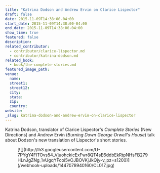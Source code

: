 ```yaml
---
title: "Katrina Dodson and Andrew Ervin on Clarice Lispector"
draft: false
date: 2015-11-09T14:38:00-04:00
start_date: 2015-11-09T14:38:00-04:00
end_date: 2015-11-09T14:38:00-04:00
show_time: true
featured: false
description:
related_contributor:
  - contributor/clarice-lispector.md
  - contributor/katrina-dodson.md
related_book:
  - book/the-complete-stories.md
featured_image_path:
venue:
  name:
  street1:
  street12:
  city:
  state:
  zip:
  country:
website:
_slug: katrina-dodson-and-andrew-ervin-on-clarice-lispector
---
```


Katrina Dodson, translator of Clarice Lispector's _Complete Stories_ (New Directions) and Andrew Ervin (_Burning Down George Orwell's House_) talk about Dodson's new translation of Lispector's short stories.

<figure data-type="image">[![](http://lh3.googleusercontent.com/U-7PYgY4FlTOvs54_VjuohckicExFwr8QT4sE6ddbEkRtpNHsFB279HLnJgZNg_1vUgqYFcoi5vOJBOVKjJkQjy-v_pz=s1200)](/webhook-uploads/1447079940160/CL017.jpg)</figure>

